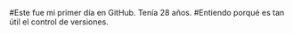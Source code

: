 #Este fue mi primer día en GitHub. Tenía 28 años.
#Entiendo porqué es tan útil el control de versiones.

